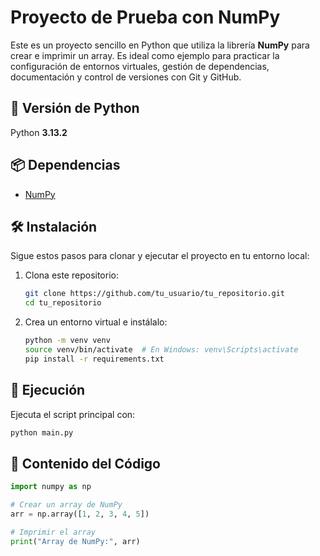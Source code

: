 # Proyecto de Prueba con NumPy

Este es un proyecto sencillo en Python que utiliza la librería **NumPy** para crear e imprimir un array. Es ideal como ejemplo para practicar la configuración de entornos virtuales, gestión de dependencias, documentación y control de versiones con Git y GitHub.

## 📌 Versión de Python
Python **3.13.2**

## 📦 Dependencias
- [NumPy](https://numpy.org/)

## 🛠️ Instalación

Sigue estos pasos para clonar y ejecutar el proyecto en tu entorno local:

1. Clona este repositorio:
   ```bash
   git clone https://github.com/tu_usuario/tu_repositorio.git
   cd tu_repositorio
   ```

2. Crea un entorno virtual e instálalo:
   ```bash
   python -m venv venv
   source venv/bin/activate  # En Windows: venv\Scripts\activate
   pip install -r requirements.txt
   ```

## 🚀 Ejecución

Ejecuta el script principal con:
```bash
python main.py
```

## 🧾 Contenido del Código

```python
import numpy as np

# Crear un array de NumPy
arr = np.array([1, 2, 3, 4, 5])

# Imprimir el array
print("Array de NumPy:", arr)
```